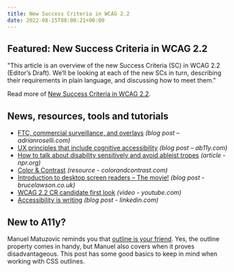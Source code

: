 ```yaml
---
title: New Success Criteria in WCAG 2.2
date: 2022-08-15T08:00:21+00:00
---
```


## Featured: New Success Criteria in WCAG 2.2

"This article is an overview of the new Success Criteria (SC) in WCAG 2.2 (Editor’s Draft). We’ll be looking at each of the new SCs in turn, describing their requirements in plain language, and discussing how to meet them."

Read more of [New Success Criteria in WCAG 2.2](https://www.tpgi.com/new-success-criteria-in-wcag22/).

## News, resources, tools and tutorials

- [FTC, commercial surveillance, and overlays](https://adrianroselli.com/2022/08/ftc-commercial-surveillance-and-overlays.html) *(blog post – adrianroselli.com)*
- [UX principles that include cognitive accessibility](https://www.ab11y.com/articles/ux-principles-that-include-cognitive-accessibility/) *(blog post – ab11y.com)*
- [How to talk about disability sensitively and avoid ableist tropes](https://www.npr.org/2022/08/08/1115682836/how-to-talk-about-disability-sensitively-and-avoid-ableist-tropes) *(article - npr.org)*
- [Color & Contrast](https://colorandcontrast.com/) *(resource - colorandcontrast.com)*
- [Introduction to desktop screen readers – The movie!](https://brucelawson.co.uk/2022/introduction-to-desktop-screen-readers-the-movie/) *(blog post - brucelawson.co.uk)*
- [WCAG 2.2 CR candidate first look](https://www.youtube.com/watch?v=d_qYCV0WSRs) *(video - youtube.com)*
- [Accessibility is writing](https://www.linkedin.com/pulse/accessibility-writing-ian-demsky/) *(blog post - linkedin.com)*

## New to A11y?

Manuel Matuzovic reminds you that [outline is your friend](https://www.matuzo.at/blog/2022/focus-outline/). Yes, the outline property comes in handy, but Manuel also covers when it proves disadvantageous. This post has some good basics to keep in mind when working with CSS outlines.
